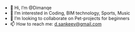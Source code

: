 - 👋 Hi, I’m @Dimanqe
- 👀 I’m interested in Coding, BIM technology, Sports, Music
- 💞️ I’m looking to collaborate on Pet-projects for beginners
- 📫 How to reach me: d.sankeev@gmail.com

<!---
Dimanqe/Dimanqe is a ✨ special ✨ repository because its `README.md` (this file) appears on your GitHub profile.
You can click the Preview link to take a look at your changes.
--->
